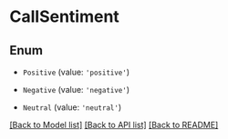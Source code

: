 # CallSentiment


## Enum

* `Positive` (value: `'positive'`)

* `Negative` (value: `'negative'`)

* `Neutral` (value: `'neutral'`)

[[Back to Model list]](../README.md#documentation-for-models) [[Back to API list]](../README.md#documentation-for-api-endpoints) [[Back to README]](../README.md)
